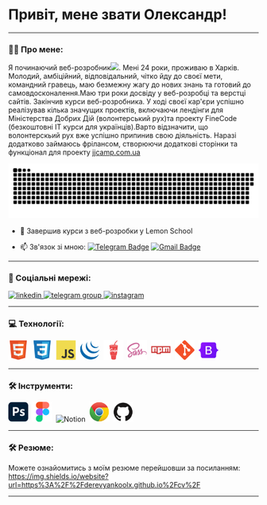
# Привіт, мене звати Олександр!

---

### :man_technologist: Про мене:

Я починаючий веб-розробник<img src="https://media.giphy.com/media/WUlplcMpOCEmTGBtBW/giphy.gif" width="30px">. Мені 24 роки, проживаю в Харків. Молодий, амбіційний, 
відповідальний, чітко йду до своєї мети, командний гравець, 
маю безмежну жагу до нових знань та готовий до 
самовдосконалення.Маю три роки досвіду у веб-розробці та 
верстці сайтів. Закінчив курси веб-розробника. У ході своєї 
кар'єри успішно реалізував кілька значущих проектів, 
включаючи лендінги для Міністерства Добрих Дій 
(волонтерський рух)та проекту FineCode (безкоштовні IT курси 
для українців).Варто відзначити, що волонтерскьий рух вже успішно припинив 
свою діяльність. Наразі додатково займаюсь фрілансом, створюючи додаткові 
сторінки та функціонал для проекту <a href="jjcamp.com.ua" target="_blank">jjcamp.com.ua</a>

<p align="center">
 <img width="600" src="assets/github-snake.svg" alt="snake"/>
</p>


- :seedling: Завершив курси з веб-розробки у Lemon School


- :mailbox: Зв'язок зі мною: [![Telegram Badge](https://img.shields.io/badge/-dereviankoolx-blue?style=flat&logo=Telegram&logoColor=white)](https://t.me/dereviankoolx) [![Gmail Badge](https://img.shields.io/badge/-Gmail-red?style=flat&logo=Gmail&logoColor=white)](mailto:derevyankoolx@gmail.com)

---

### 🤝 Соціальні мережі:

  <div id="badges">
    <a href="https://www.linkedin.com/in/dereviankoolx/" target="_blank">
      <img src="https://cdn-icons-png.flaticon.com/512/2504/2504799.png" width="40" height="40" alt="linkedin" />
    </a>
    <a href="https://t.me/dereviankoolx" target="_blank">
      <img src="https://cdn-icons-png.flaticon.com/512/2111/2111646.png" width="40" height="40" alt="telegram group" />
    </a>
    <a href="https://www.instagram.com/derevianko.olx/" target="_blank">
      <img src="https://img.icons8.com/?size=256&id=kfnjM4KPaLxk&format=png" width="40" height="40" alt="instagram" />
    </a>
  </div>

---

### 💻 Технології:

<div>
  <img src="https://github.com/devicons/devicon/blob/master/icons/html5/html5-original.svg" title="html5" alt="html5" width="40" height="40"/>&nbsp
  <img src="https://github.com/devicons/devicon/blob/master/icons/css3/css3-original.svg" title="css" alt="css" width="40" height="40"/>&nbsp
  <img src="https://github.com/devicons/devicon/blob/master/icons/javascript/javascript-original.svg" title="javascript" alt="javascript" width="40" height="40"/>&nbsp
  <img src="https://github.com/devicons/devicon/blob/master/icons/jquery/jquery-original.svg" title="jquery" alt="jquery" width="40" height="40"/>&nbsp
  <img src="https://github.com/devicons/devicon/blob/master/icons/gulp/gulp-plain.svg" title="gulp" alt="gulp" width="40" height="40"/>&nbsp
  <img src="https://github.com/devicons/devicon/blob/master/icons/sass/sass-original.svg" title="sass/scss" alt="sass/scss" width="40" height="40"/>&nbsp;
  <img src="https://github.com/devicons/devicon/blob/master/icons/npm/npm-original-wordmark.svg" title="npm" alt="npm" width="40" height="40"/>&nbsp;
    <img src="https://github.com/devicons/devicon/blob/master/icons/git/git-original.svg" title="git" alt="git" width="40" height="40"/>&nbsp
  <img src="https://github.com/devicons/devicon/blob/master/icons/bootstrap/bootstrap-original.svg" title="bootstrap" alt="bootstrap" width="40" height="40"/>&nbsp;
</div>

---

### 🛠 Інструменти:

<div>
  <img src="https://github.com/devicons/devicon/blob/master/icons/photoshop/photoshop-plain.svg" title="photoshop" alt="photoshop" width="40" height="40"/>&nbsp;
  <img src="https://github.com/devicons/devicon/blob/master/icons/figma/figma-original.svg" title="figma" alt="figma" width="40" height="40"/>&nbsp;
  <img src="https://upload.wikimedia.org/wikipedia/commons/e/e9/Notion-logo.svg" title="Notion" alt="Notion" width="40" height="40"/>&nbsp;
  <img src="https://github.com/devicons/devicon/blob/master/icons/chrome/chrome-original.svg" title="chrome" alt="chrome" width="40" height="40"/>&nbsp;
  <img src="https://github.com/devicons/devicon/blob/master/icons/github/github-original.svg" title="github" alt="github" width="40" height="40"/>&nbsp;
</div>

---


### 🛠 Резюме:

Можете ознайомитись з моїм резюме перейшовши за посиланням: https://img.shields.io/website?url=https%3A%2F%2Fderevyankoolx.github.io%2Fcv%2F


---







